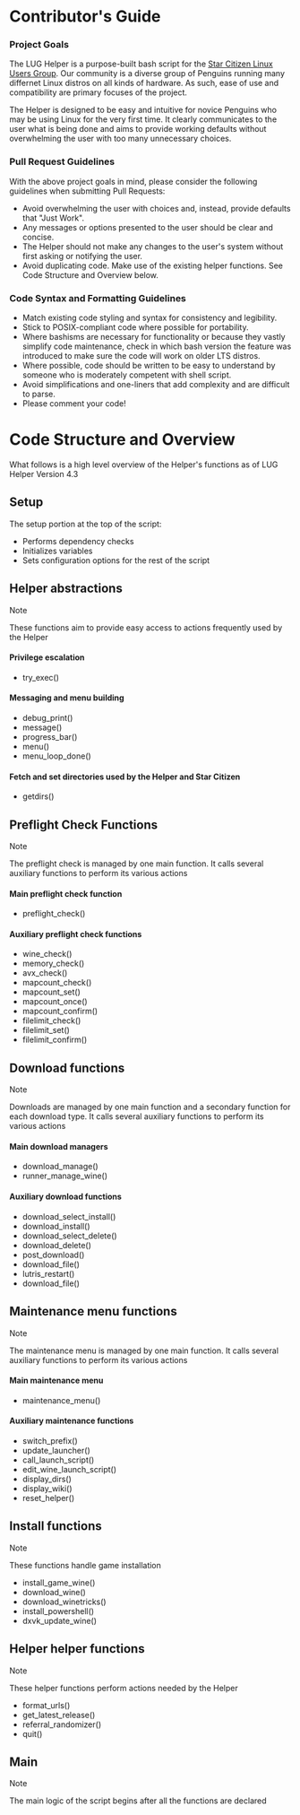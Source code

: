 # Contributor's Guide
### Project Goals
The LUG Helper is a purpose-built bash script for the [Star Citizen Linux Users Group](https://wiki.starcitizen-lug.org/). Our community is a diverse group of Penguins running many differnet Linux distros on all kinds of hardware. As such, ease of use and compatibility are primary focuses of the project.

The Helper is designed to be easy and intuitive for novice Penguins who may be using Linux for the very first time. It clearly communicates to the user what is being done and aims to provide working defaults without overwhelming the user with too many unnecessary choices.

### Pull Request Guidelines
With the above project goals in mind, please consider the following guidelines when submitting Pull Requests:
- Avoid overwhelming the user with choices and, instead, provide defaults that "Just Work".
- Any messages or options presented to the user should be clear and concise.
- The Helper should not make any changes to the user's system without first asking or notifying the user.
- Avoid duplicating code. Make use of the existing helper functions. See Code Structure and Overview below.

### Code Syntax and Formatting Guidelines
- Match existing code styling and syntax for consistency and legibility.
- Stick to POSIX-compliant code where possible for portability.
- Where bashisms are necessary for functionality or because they vastly simplify code maintenance, check in which bash version the feature was introduced to make sure the code will work on older LTS distros.
- Where possible, code should be written to be easy to understand by someone who is moderately competent with shell script.
- Avoid simplifications and one-liners that add complexity and are difficult to parse.
- Please comment your code!


# Code Structure and Overview
What follows is a high level overview of the Helper's functions as of LUG Helper Version 4.3

## Setup
The setup portion at the top of the script:
- Performs dependency checks
- Initializes variables
- Sets configuration options for the rest of the script

## Helper abstractions
> [!note]
> These functions aim to provide easy access to actions frequently used by the Helper

#### Privilege escalation
* try_exec() 

#### Messaging and menu building
* debug_print() 
* message()
* progress_bar() 
* menu() 
* menu_loop_done() 

#### Fetch and set directories used by the Helper and Star Citizen
* getdirs() 

## Preflight Check Functions
> [!note]
> The preflight check is managed by one main function. It calls several auxiliary functions to perform its various actions

#### Main preflight check function
* preflight_check() 

#### Auxiliary preflight check functions
* wine_check() 
* memory_check() 
* avx_check() 
* mapcount_check() 
* mapcount_set() 
* mapcount_once() 
* mapcount_confirm() 
* filelimit_check() 
* filelimit_set() 
* filelimit_confirm() 

## Download functions
> [!note]
> Downloads are managed by one main function and a secondary function for each download type. It calls several auxiliary functions to perform its various actions

#### Main download managers
* download_manage() 
* runner_manage_wine() 

#### Auxiliary download functions
* download_select_install() 
* download_install() 
* download_select_delete() 
* download_delete() 
* post_download() 
* download_file() 
* lutris_restart() 
* download_file() 

## Maintenance menu functions
> [!note]
> The maintenance menu is managed by one main function. It calls several auxiliary functions to perform its various actions

#### Main maintenance menu
* maintenance_menu() 

#### Auxiliary maintenance functions
* switch_prefix()
* update_launcher()
* call_launch_script()
* edit_wine_launch_script() 
* display_dirs() 
* display_wiki() 
* reset_helper() 

## Install functions
> [!note]
> These functions handle game installation

* install_game_wine() 
* download_wine() 
* download_winetricks() 
* install_powershell()
* dxvk_update_wine() 

## Helper helper functions
> [!note]
> These helper functions perform actions needed by the Helper

* format_urls() 
* get_latest_release() 
* referral_randomizer() 
* quit() 

## Main
> [!note]
> The main logic of the script begins after all the functions are declared
